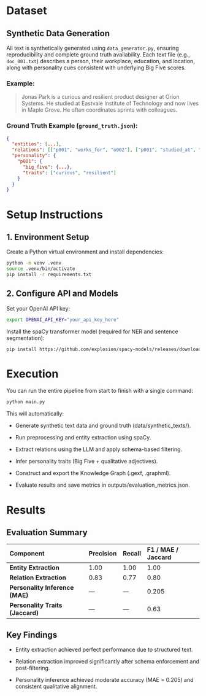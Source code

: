 # Dataset
## Synthetic Data Generation

All text is synthetically generated using `data_generator.py`, ensuring reproducibility and complete ground truth availability.
Each text file (e.g., `doc_001.txt`) describes a person, their workplace, education, and location, along with personality cues consistent with underlying Big Five scores.

### Example:

> Jonas Park is a curious and resilient product designer at Orion Systems.
> He studied at Eastvale Institute of Technology and now lives in Maple Grove.
> He often coordinates sprints with colleagues.

### Ground Truth Example (`ground_truth.json`):

```json
{
  "entities": [...],
  "relations": [["p001", "works_for", "o002"], ["p001", "studied_at", "u003"]],
  "personality": {
    "p001": {
      "big_five": {...},
      "traits": ["curious", "resilient"]
    }
  }
}
```

# Setup Instructions

## 1. Environment Setup
Create a Python virtual environment and install dependencies:

```bash
python -m venv .venv
source .venv/bin/activate
pip install -r requirements.txt
```

## 2. Configure API and Models
Set your OpenAI API key:
```bash
export OPENAI_API_KEY="your_api_key_here"
```
Install the spaCy transformer model (required for NER and sentence segmentation):
```bash
pip install https://github.com/explosion/spacy-models/releases/download/en_core_web_trf-3.7.3/en_core_web_trf-3.7.3-py3-none-any.whl
```

# Execution
You can run the entire pipeline from start to finish with a single command:
```bash
python main.py
```
This will automatically:

- Generate synthetic text data and ground truth (data/synthetic_texts/).

- Run preprocessing and entity extraction using spaCy.

- Extract relations using the LLM and apply schema-based filtering.

- Infer personality traits (Big Five + qualitative adjectives).

- Construct and export the Knowledge Graph (.gexf, .graphml).

- Evaluate results and save metrics in outputs/evaluation_metrics.json.

# Results
## Evaluation Summary
| Component | Precision | Recall | F1 / MAE / Jaccard |
| :--- | :--- | :--- | :--- |
| **Entity Extraction** | 1.00 | 1.00 | 1.00 |
| **Relation Extraction** | 0.83 | 0.77 | 0.80 |
| **Personality Inference (MAE)** | — | — | 0.205 |
| **Personality Traits (Jaccard)** | — | — | 0.63 |

## Key Findings

- Entity extraction achieved perfect performance due to structured text.

- Relation extraction improved significantly after schema enforcement and post-filtering.

- Personality inference achieved moderate accuracy (MAE = 0.205) and consistent qualitative alignment.
